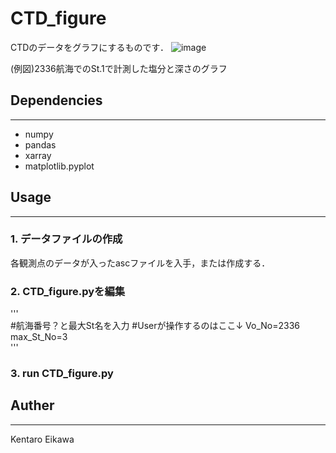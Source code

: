 # CTD_figure

CTDのデータをグラフにするものです．
![image](https://github.com/user-attachments/assets/a02faa51-9f90-424a-84f4-e697d02bced6)

(例図)2336航海でのSt.1で計測した塩分と深さのグラフ<br>

## Dependencies
---
+ numpy
+ pandas
+ xarray
+ matplotlib.pyplot<br>

## Usage
---
### 1. データファイルの作成
各観測点のデータが入ったascファイルを入手，または作成する．
<br>
### 2. CTD_figure.pyを編集

'''
<br>
#航海番号？と最大St名を入力
#Userが操作するのはここ↓
Vo_No=2336
max_St_No=3
<br>
'''
<br>

### 3. run CTD_figure.py

## Auther
---
Kentaro Eikawa


